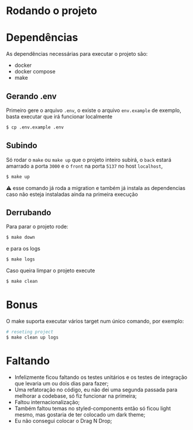 # Rodando o projeto

# Dependências

As dependências necessárias para executar o projeto são:

- docker
- docker compose
- make

## Gerando .env

Primeiro gere o arquivo `.env`, o existe o arquivo `env.example` de exemplo, basta executar que irá funcionar localmente

```bash
$ cp .env.example .env
```

## Subindo

Só rodar o `make` ou `make up` que o projeto inteiro subirá,
o `back` estará amarrado a porta `3000` e o `front` na porta `5137` no host `localhost`,

```bash
$ make up 
```

:warning: esse comando já roda a migration e também já instala as dependencias caso não esteja instaladas ainda na primeira execução 

## Derrubando

Para parar o projeto rode:

```bash
$ make down
```

e para os logs

```bash
$ make logs
```

Caso queira limpar o projeto execute

```bash
$ make clean
```

# Bonus

O make suporta executar vários target num único comando, por exemplo:

```bash
# reseting project
$ make clean up logs
```

# Faltando

- Infelizmente ficou faltando os testes unitários e os testes de integração que levaria um ou dois dias para fazer;
- Uma refatoração no código, eu não dei uma segunda passada para melhorar a codebase, só fiz funcionar na primeira;
- Faltou internacionalização;
- Também faltou temas no styled-components então só ficou light mesmo, mas gostaria de ter colocado um dark theme;
- Eu não consegui colocar o Drag N Drop;